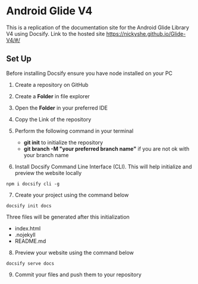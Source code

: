 # Android Glide V4
This is a replication of the documentation site for the Android Glide Library V4 using Docsify.
Link to the hosted site https://nickyshe.github.io/Glide-V4/#/

## Set Up
Before installing Docsify ensure you have node installed on your PC
1. Create a repository on GitHub
2. Create a **Folder** in file explorer
3. Open the **Folder** in your preferred IDE
4. Copy the Link of the repository
5. Perform the following command in your terminal
   - **git init** to initialize the repository
   - **git branch -M "your preferred branch name"** if you are not ok with your branch name

6. Install Docsify Command Line Interface (CLI). This will help initialize and preview the website locally

```
npm i docsify cli -g
```
7. Create your project using the command below

```
docsify init docs

```
Three files will be generated after this initialization
- index.html
- .nojekyll
- README.md

8. Preview your website using the command below
```
docsify serve docs
```
9. Commit your files and push them to your repository
    
